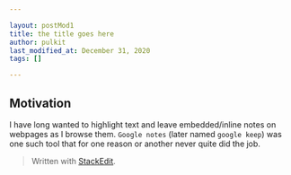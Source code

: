 ```yaml
---

layout: postMod1
title: the title goes here
author: pulkit
last_modified_at: December 31, 2020
tags: []

---
```


## Motivation
I have long wanted to highlight text and leave embedded/inline notes on webpages as I browse them. `Google notes` (later named `google keep`) was one such tool that for one reason or another never quite did the job.


> Written with [StackEdit](https://stackedit.io/).
<!--stackedit_data:
eyJoaXN0b3J5IjpbMTQwNzk0NzQwOF19
-->